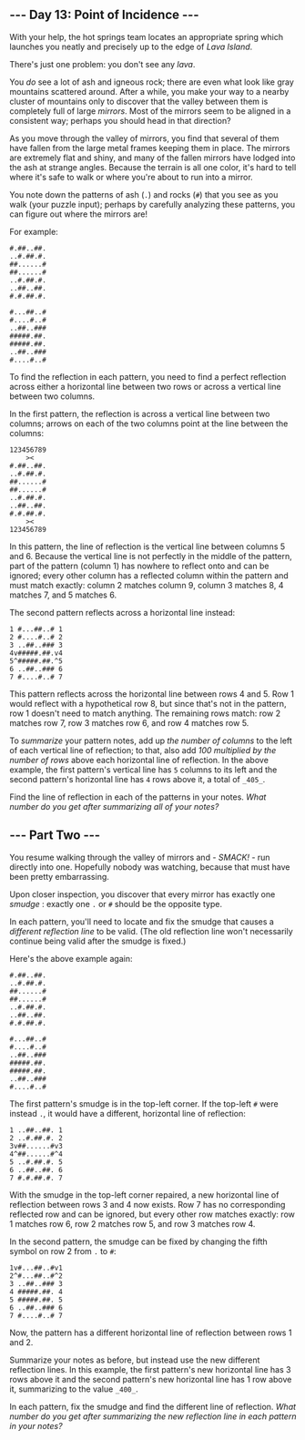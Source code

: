 ## \--- Day 13: Point of Incidence ---

With your help, the hot springs team locates an appropriate spring which
launches you neatly and precisely up to the edge of _Lava Island_.

There's just one problem: you don't see any _lava_.

You _do_ see a lot of ash and igneous rock; there are even what look like gray
mountains scattered around. After a while, you make your way to a nearby
cluster of mountains only to discover that the valley between them is
completely full of large _mirrors_. Most of the mirrors seem to be aligned in
a consistent way; perhaps you should head in that direction?

As you move through the valley of mirrors, you find that several of them have
fallen from the large metal frames keeping them in place. The mirrors are
extremely flat and shiny, and many of the fallen mirrors have lodged into the
ash at strange angles. Because the terrain is all one color, it's hard to tell
where it's safe to walk or where you're about to run into a mirror.

You note down the patterns of ash (`.`) and rocks (`#`) that you see as you
walk (your puzzle input); perhaps by carefully analyzing these patterns, you
can figure out where the mirrors are!

For example:

    
    
    #.##..##.
    ..#.##.#.
    ##......#
    ##......#
    ..#.##.#.
    ..##..##.
    #.#.##.#.
    
    #...##..#
    #....#..#
    ..##..###
    #####.##.
    #####.##.
    ..##..###
    #....#..#
    

To find the reflection in each pattern, you need to find a perfect reflection
across either a horizontal line between two rows or across a vertical line
between two columns.

In the first pattern, the reflection is across a vertical line between two
columns; arrows on each of the two columns point at the line between the
columns:

    
    
    123456789
        ><   
    #.##..##.
    ..#.##.#.
    ##......#
    ##......#
    ..#.##.#.
    ..##..##.
    #.#.##.#.
        ><   
    123456789
    

In this pattern, the line of reflection is the vertical line between columns 5
and 6. Because the vertical line is not perfectly in the middle of the
pattern, part of the pattern (column 1) has nowhere to reflect onto and can be
ignored; every other column has a reflected column within the pattern and must
match exactly: column 2 matches column 9, column 3 matches 8, 4 matches 7, and
5 matches 6.

The second pattern reflects across a horizontal line instead:

    
    
    1 #...##..# 1
    2 #....#..# 2
    3 ..##..### 3
    4v#####.##.v4
    5^#####.##.^5
    6 ..##..### 6
    7 #....#..# 7
    

This pattern reflects across the horizontal line between rows 4 and 5. Row 1
would reflect with a hypothetical row 8, but since that's not in the pattern,
row 1 doesn't need to match anything. The remaining rows match: row 2 matches
row 7, row 3 matches row 6, and row 4 matches row 5.

To _summarize_ your pattern notes, add up _the number of columns_ to the left
of each vertical line of reflection; to that, also add _100 multiplied by the
number of rows_ above each horizontal line of reflection. In the above
example, the first pattern's vertical line has `5` columns to its left and the
second pattern's horizontal line has `4` rows above it, a total of `_405_`.

Find the line of reflection in each of the patterns in your notes. _What
number do you get after summarizing all of your notes?_

## \--- Part Two ---

You resume walking through the valley of mirrors and - _SMACK!_ \- run
directly into one. Hopefully nobody was watching, because that must have been
pretty embarrassing.

Upon closer inspection, you discover that every mirror has exactly one
_smudge_ : exactly one `.` or `#` should be the opposite type.

In each pattern, you'll need to locate and fix the smudge that causes a
_different reflection line_ to be valid. (The old reflection line won't
necessarily continue being valid after the smudge is fixed.)

Here's the above example again:

    
    
    #.##..##.
    ..#.##.#.
    ##......#
    ##......#
    ..#.##.#.
    ..##..##.
    #.#.##.#.
    
    #...##..#
    #....#..#
    ..##..###
    #####.##.
    #####.##.
    ..##..###
    #....#..#
    

The first pattern's smudge is in the top-left corner. If the top-left `#` were
instead `.`, it would have a different, horizontal line of reflection:

    
    
    1 ..##..##. 1
    2 ..#.##.#. 2
    3v##......#v3
    4^##......#^4
    5 ..#.##.#. 5
    6 ..##..##. 6
    7 #.#.##.#. 7
    

With the smudge in the top-left corner repaired, a new horizontal line of
reflection between rows 3 and 4 now exists. Row 7 has no corresponding
reflected row and can be ignored, but every other row matches exactly: row 1
matches row 6, row 2 matches row 5, and row 3 matches row 4.

In the second pattern, the smudge can be fixed by changing the fifth symbol on
row 2 from `.` to `#`:

    
    
    1v#...##..#v1
    2^#...##..#^2
    3 ..##..### 3
    4 #####.##. 4
    5 #####.##. 5
    6 ..##..### 6
    7 #....#..# 7
    

Now, the pattern has a different horizontal line of reflection between rows 1
and 2.

Summarize your notes as before, but instead use the new different reflection
lines. In this example, the first pattern's new horizontal line has 3 rows
above it and the second pattern's new horizontal line has 1 row above it,
summarizing to the value `_400_`.

In each pattern, fix the smudge and find the different line of reflection.
_What number do you get after summarizing the new reflection line in each
pattern in your notes?_

